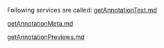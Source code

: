 Following services are called:
[getAnnotationText.md](../../objecttype/workobject/annotationView/doubleclickAnnot/getAnnotationText.md)

[getAnnotationMeta.md](../../objecttype/workobject/annotationView/doubleclickAnnot/getAnnotationmeta.md)

[getAnnotationPreviews.md](../../objecttype/workobject/annotationView/doubleclickAnnot/getAnnotationPreviews.md)



